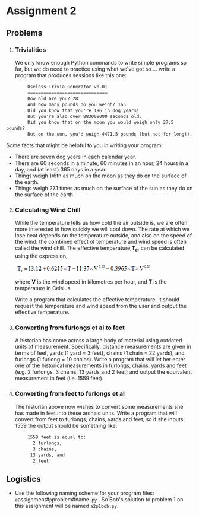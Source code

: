 # Assignment 2

## Problems

1.  ### Trivialities

    We only know enough Python commands to write simple programs so far,
    but we do need to practice using what we've got so \... write a
    program that produces sessions like this one:

```plaintext
        Useless Trivia Generator v0.01
        ==============================
        How old are you? 28
        And how many pounds do you weigh? 165
        Did you know that you're 196 in dog years!
        But you're also over 883008000 seconds old.
        Did you know that on the moon you would weigh only 27.5 pounds?
        But on the sun, you'd weigh 4471.5 pounds (but not for long!).
```

Some facts that might be helpful to you in writing your program:

-   There are seven dog years in each calendar year.
-   There are 60 seconds in a minute, 60 minutes in an hour, 24
    hours in a day, and (at least) 365 days in a year.
-   Things weigh 1/6th as much on the moon as they do on the surface
    of the earth.
-   Things weigh 27.1 times as much on the surface of the sun as
    they do on the surface of the earth.

2.  ### Calculating Wind Chill

    While the temperature tells us how cold the air outside is, we are
    often more interested in how quickly we will cool down. The rate at
    which we lose heat depends on the temperature outside, and also on
    the speed of the wind: the combined effect of temperature and wind
    speed is often called the wind chill. The effective
    temperature,**T<sub>e</sub>**, can be calculated using the expression,

    ![.](90_wind-chill.png)

    where **V** is the wind speed in kilometres per hour, and **T** is
    the temperature in Celsius.

    Write a program that calculates the effective temperature. It should
    request the temperature and wind speed from the user and output the
    effective temperature.

3.  ### Converting from furlongs et al to feet

    A historian has come across a large body of material using outdated
    units of measurement. Specifically, distance measurements are given
    in terms of feet, yards (1 yard = 3 feet), chains (1 chain = 22
    yards), and furlongs (1 furlong = 10 chains). Write a program that
    will let her enter one of the historical measurements in furlongs,
    chains, yards and feet (e.g. 2 furlongs, 3 chains, 13 yards and 2
    feet) and output the equivalent measurement in feet (i.e. 1559
    feet).

4.  ### Converting from feet to furlongs et al

    The historian above now wishes to convert some measurements she has
    made in feet into these archaic units. Write a program that will
    convert from feet to furlongs, chains, yards and feet, so if she
    inputs 1559 the output should be something like:

```plaintext
        1559 feet is equal to:
          2 furlongs,
          3 chains,
         13 yards, and
          2 feet.
```

## Logistics

-   Use the following naming scheme for your program files:
    `a`assignment#`p`problem#name`.py` . So Bob's solution to problem 1 on this assignment will be named `a2p1bob.py`.

